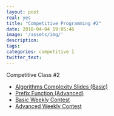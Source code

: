 ```yaml
---
layout: post
real: yes
title: "Competitive Programming #2"
date: 2018-04-04 19:05:46
image: '/assets/img/'
description:
tags:
categories: competitive 1
twitter_text:
---
```


Competitive Class #2

* [Algorithms Complexity Slides (Basic)](https://docs.google.com/presentation/d/1N5Ux39iMofP87Y5eGV4rHhqhhyZhfk67wDrxqxnZt24/edit?usp=sharing)
* [Prefix Function (Advanced)](https://e-maxx-eng.appspot.com/string/prefix-function.html)
* [Basic Weekly Contest](https://a2oj.com/contest?ID=36236)
* [Advanced Weekly Contest](https://a2oj.com/contest?ID=36237)

